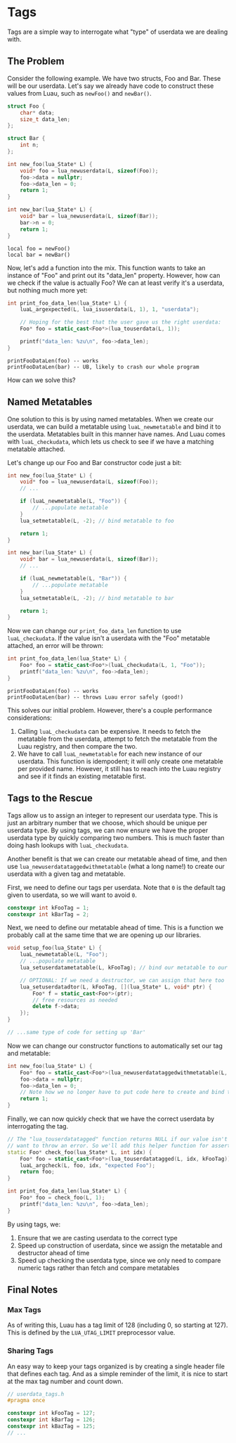# Tags

Tags are a simple way to interrogate what "type" of userdata we are dealing with.

## The Problem

Consider the following example. We have two structs, Foo and Bar. These will be our userdata. Let's say we already have code to construct these values from Luau, such as `newFoo()` and `newBar()`.
```cpp title="Userdata structs"
struct Foo {
	char* data;
	size_t data_len;
};

struct Bar {
	int n;
};

int new_foo(lua_State* L) {
	void* foo = lua_newuserdata(L, sizeof(Foo));
	foo->data = nullptr;
	foo->data_len = 0;
	return 1;
}

int new_bar(lua_State* L) {
	void* bar = lua_newuserdata(L, sizeof(Bar));
	bar->n = 0;
	return 1;
}
```

```luau title="Creating userdata from Luau"
local foo = newFoo()
local bar = newBar()
```

Now, let's add a function into the mix. This function wants to take an instance of "Foo" and print out its "data_len" property. However, how can we check if the value is actually Foo? We can at least verify it's a userdata, but nothing much more yet:
```cpp title="Print Foo Data Length"
int print_foo_data_len(lua_State* L) {
	luaL_argexpected(L, lua_isuserdata(L, 1), 1, "userdata");

	// Hoping for the best that the user gave us the right userdata:
	Foo* foo = static_cast<Foo*>(lua_touserdata(L, 1));

	printf("data_len: %zu\n", foo->data_len);
}
```

```luau title="Luau Usage"
printFooDataLen(foo) -- works
printFooDataLen(bar) -- UB, likely to crash our whole program
```

How can we solve this?

## Named Metatables

One solution to this is by using named metatables. When we create our userdata, we can build a metatable using `luaL_newmetatable` and bind it to the userdata. Metatables built in this manner have names. And Luau comes with `luaL_checkudata`, which lets us check to see if we have a matching metatable attached.

Let's change up our Foo and Bar constructor code just a bit:
```cpp title="Named Metatables"
int new_foo(lua_State* L) {
	void* foo = lua_newuserdata(L, sizeof(Foo));
	// ...

	if (luaL_newmetatable(L, "Foo")) {
		// ...populate metatable
	}
	lua_setmetatable(L, -2); // bind metatable to foo

	return 1;
}

int new_bar(lua_State* L) {
	void* bar = lua_newuserdata(L, sizeof(Bar));
	// ...

	if (luaL_newmetatable(L, "Bar")) {
		// ...populate metatable
	}
	lua_setmetatable(L, -2); // bind metatable to bar

	return 1;
}
```

Now we can change our `print_foo_data_len` function to use `luaL_checkudata`. If the value isn't a userdata with the "Foo" metatable attached, an error will be thrown:
```cpp
int print_foo_data_len(lua_State* L) {
	Foo* foo = static_cast<Foo*>(luaL_checkudata(L, 1, "Foo"));
	printf("data_len: %zu\n", foo->data_len);
}
```

```luau title="Luau Usage"
printFooDataLen(foo) -- works
printFooDataLen(bar) -- throws Luau error safely (good!)
```

This solves our initial problem. However, there's a couple performance considerations:

1. Calling `luaL_checkudata` can be expensive. It needs to fetch the metatable from the userdata, attempt to fetch the metatable from the Luau registry, and then compare the two.
2. We have to call `luaL_newmetatable` for each new instance of our userdata. This function is idempodent; it will only create one metatable per provided name. However, it still has to reach into the Luau registry and see if it finds an existing metatable first.

## Tags to the Rescue

Tags allow us to assign an integer to represent our userdata type. This is just an arbitrary number that we choose, which should be unique per userdata type. By using tags, we can now ensure we have the proper userdata type by quickly comparing two numbers. This is much faster than doing hash lookups with `luaL_checkudata`.

Another benefit is that we can create our metatable ahead of time, and then use `lua_newuserdatataggedwithmetatable` (what a long name!) to create our userdata with a given tag and metatable.

First, we need to define our tags per userdata. Note that `0` is the default tag given to userdata, so we will want to avoid `0`.
```cpp title="Tag Definitions"
constexpr int kFooTag = 1;
constexpr int kBarTag = 2;
```

Next, we need to define our metatable ahead of time. This is a function we probably call at the same time that we are opening up our libraries.
```cpp
void setup_foo(lua_State* L) {
	luaL_newmetatable(L, "Foo");
	// ...populate metatable
	lua_setuserdatametatable(L, kFooTag); // bind our metatable to our tag

	// OPTIONAL: If we need a destructor, we can assign that here too
	lua_setuserdatadtor(L, kFooTag, [](lua_State* L, void* ptr) {
		Foo* f = static_cast<Foo*>(ptr);
		// free resources as needed
		delete f->data;
	});
}

// ...same type of code for setting up 'Bar'
```

Now we can change our constructor functions to automatically set our tag and metatable:
```cpp
int new_foo(lua_State* L) {
	Foo* foo = static_cast<Foo*>(lua_newuserdatataggedwithmetatable(L, sizeof(Foo), kFooTag));
	foo->data = nullptr;
	foo->data_len = 0;
	// Note how we no longer have to put code here to create and bind the metatable (it's already done!)
	return 1;
}
```

Finally, we can now quickly check that we have the correct userdata by interrogating the tag.

```cpp
// The "lua_touserdatatagged" function returns NULL if our value isn't correct. But we
// want to throw an error. So we'll add this helper function for asserting the userdata:
static Foo* check_foo(lua_State* L, int idx) {
	Foo* foo = static_cast<Foo*>(lua_touserdatatagged(L, idx, kFooTag));
	luaL_argcheck(L, foo, idx, "expected Foo");
	return foo;
}

int print_foo_data_len(lua_State* L) {
	Foo* foo = check_foo(L, 1);
	printf("data_len: %zu\n", foo->data_len);
}
```

By using tags, we:

1. Ensure that we are casting userdata to the correct type
1. Speed up construction of userdata, since we assign the metatable and destructor ahead of time
1. Speed up checking the userdata type, since we only need to compare numeric tags rather than fetch and compare metatables

## Final Notes

### Max Tags

As of writing this, Luau has a tag limit of 128 (including 0, so starting at 127). This is defined by the `LUA_UTAG_LIMIT` preprocessor value.

### Sharing Tags

An easy way to keep your tags organized is by creating a single header file that defines each tag. And as a simple reminder of the limit, it is nice to start at the max tag number and count down.

```cpp
// userdata_tags.h
#pragma once

constexpr int kFooTag = 127;
constexpr int kBarTag = 126;
constexpr int kBazTag = 125;
// ...
```
